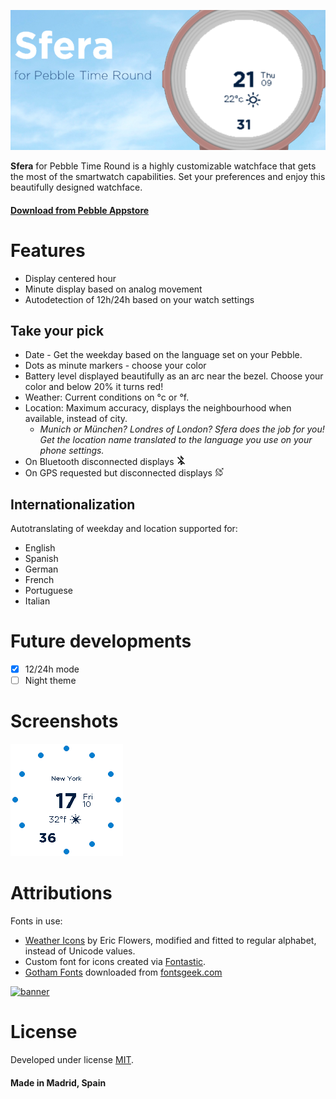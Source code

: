 ![Banner](https://raw.githubusercontent.com/dieghernan/Sfera/master/assets/SferaBanner.png)

**Sfera** for Pebble Time Round is a highly customizable watchface that gets the most of the smartwatch capabilities. Set your preferences and enjoy this beautifully designed watchface.

#### [Download from Pebble Appstore](https://apps.getpebble.com/applications/58c2f7110dfc32a52a00081f)


# Features
* Display centered hour
* Minute display based on analog movement
* Autodetection of 12h/24h based on your watch settings

## Take your pick
 * Date - Get the weekday based on the language set on your Pebble.
 * Dots as minute markers - choose your color
 * Battery level displayed beautifully as an arc near the bezel. Choose your color and below 20% it turns red!
 * Weather: Current conditions on °c or °f.
 * Location: Maximum accuracy, displays the neighbourhood when available, instead of city.
   * *Munich or München? Londres of London? Sfera does the job for you! Get the location name translated to the language you use on your phone settings.*
 * On Bluetooth disconnected displays ![BTDis](https://raw.githubusercontent.com/dieghernan/Sfera/master/assets/BTDisconnectIcon.png)
 * On GPS requested but disconnected displays ![GPSDis](https://raw.githubusercontent.com/dieghernan/Sfera/master/assets/GPSDisconnectIcon.png)
    
## Internationalization
Autotranslating of weekday and location supported for:
* English 
* Spanish
* German
* French
* Portuguese
* Italian

# Future developments
- [x] 12/24h mode
- [ ] Night theme

# Screenshots
![GIF](https://raw.githubusercontent.com/dieghernan/Sfera/master/assets/SferaGif.GIF)

# Attributions
Fonts in use: 
 * [Weather Icons](https://erikflowers.github.io/weather-icons) by Eric Flowers, modified and fitted to regular alphabet, instead of Unicode values.
 * Custom font for icons created via [Fontastic](http://fontastic.me/).
 * [Gotham Fonts](http://fontsgeek.com/search?q=gotham) downloaded from [fontsgeek.com](http://fontsgeek.com)
  
[![banner](https://poweredby.yahoo.com/purple.png)](https://www.yahoo.com/?ilc=401)

# License
Developed under license [MIT](https://raw.githubusercontent.com/dieghernan/Sfera/master/LICENSE).

#### Made in Madrid, Spain
